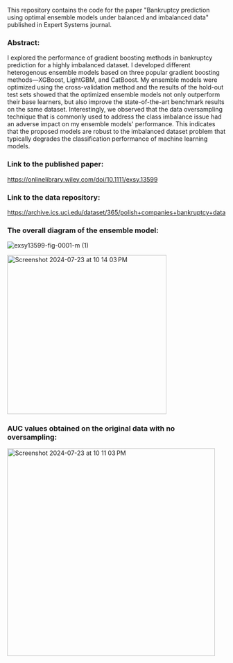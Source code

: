 
This repository contains the code for the paper "Bankruptcy prediction using optimal ensemble models under balanced and imbalanced data" published in Expert Systems journal.

### **Abstract:**
I explored the performance of gradient boosting methods in bankruptcy prediction for a highly imbalanced dataset. I developed different heterogenous ensemble models based on three popular gradient boosting methods—XGBoost, LightGBM, and CatBoost. My ensemble models were optimized using the cross-validation method and the results of the hold-out test sets showed that the optimized ensemble models not only outperform their base learners, but also improve the state-of-the-art benchmark results on the same dataset. Interestingly, we observed that the data oversampling technique that is commonly used to address the class imbalance issue had an adverse impact on my ensemble models' performance. This indicates that the proposed models are robust to the imbalanced dataset problem that typically degrades the classification performance of machine learning models.

### **Link to the published paper:**
https://onlinelibrary.wiley.com/doi/10.1111/exsy.13599

### **Link to the data repository:**
https://archive.ics.uci.edu/dataset/365/polish+companies+bankruptcy+data

### **The overall diagram of the ensemble model:**


![exsy13599-fig-0001-m (1)](https://github.com/user-attachments/assets/39ad2f5d-6af6-425f-b615-0d9cb496e319)



<img width="367" alt="Screenshot 2024-07-23 at 10 14 03 PM" src="https://github.com/user-attachments/assets/1b569cd3-e3b8-4a0c-a507-9c24b2c0241d">


### **AUC values obtained on the original data with no oversampling:**

<img width="479" alt="Screenshot 2024-07-23 at 10 11 03 PM" src="https://github.com/user-attachments/assets/43ab0efb-fb32-4bea-9c11-4495303a3491">




